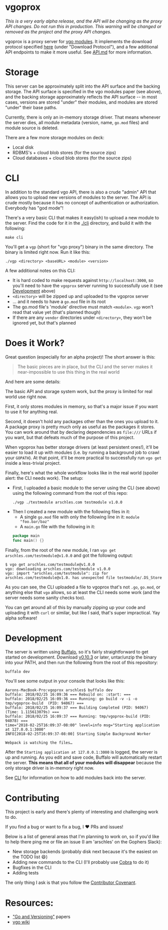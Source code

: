 # vgoprox

_This is a very early alpha release, and the API will be changing as the proxy API changes._
_Do not run this in production. This warning will be changed or removed as the project and the proxy API changes._

vgoprox is a proxy server for [vgo modules](https://github.com/golang/go/wiki/vgo). It implements
the download protocol specified [here](https://research.swtch.com/vgo-module) 
(under "Download Protocol"), and a few additional API endpoints to make it more useful. See
[API.md](./API.md) for more information.

# Storage

This server can be approximately split into the API surface and the backing storage. The API
surface is specified in the vgo modules paper (see above), and the backing storage approximately 
reflects the API surface -- in most cases, versions are stored "under" their modules, and 
modules are stored "under" their base paths.

Currently, there is only an in-memory storage driver. That means whenever the server dies,
all module metadata (version, name, `go.mod` files) and module source is deleted.

There are a few more storage modules on deck:

- Local disk
- RDBMS's + cloud blob stores (for the source zips)
- Cloud databases + cloud blob stores (for the source zips)

# CLI

In addition to the standard vgo API, there is also a crude "admin" API that allows you to upload
new versions of modules to the server. The API is crude mostly because it has no concept of
authentication or authorization. Everybody has "god mode"!

There's a very basic CLI that makes it easy(ish) to upload a new module to the server. Find the
code for it in the [./cli](./cli) directory, and build it with the following:

```console
make cli
```

You'll get a `vgp` (short for "vgo proxy") binary in the same directory. The binary is limited
right now. Run it like this:

```console
./vgp <directory> <baseURL> <module> <version>
```

A few additional notes on this CLI:

- It is hard coded to make requests against `http://localhost:3000`, so you'll need to have the 
`vgoprox` server running to successfully use it (see [Development](#development) above)
- `<directory>` will be zipped up and uploaded to the vgoprox server
- ... and it needs to have a `go.mod` file in its root
- The go.mod file's 'module' directive must match `<module>`. `vgp` won't read that 
value yet (that's planned though)
- If there are any `vendor` directories under `<directory>`, they won't be ignored yet, but that's
planned

# Does it Work?

Great question (especially for an alpha project)! The short answer is this:

>The basic pieces are in place, but the CLI and the server makes it near-impossible to 
use this thing in the real world

And here are some details:

The basic API and storage system work, but the proxy is limited for real world use right now.

First, it only stores modules in memory, so that's a major issue if you want to use it for anything
real.

Second, it doesn't hold any packages other than the ones you upload to it. A package proxy
is pretty much only as useful as the packages it stores. You can work around that by declaring
dependencies as `file:///` URLs if you want, but that defeats much of the purpose of this project.

When vgoprox has better storage drivers (at least persistent ones!), it'll be easier to load it up 
with modules (i.e. by running a background job to crawl your `GOPATH`). At that point, it'll be
more practical to successfully run `vgo get` inside a less-trivial project.

Finally, here's what the whole workflow looks like in the real world (spoiler alert: the CLI needs
work). The setup:

- First, I uploaded a basic module to the server using the CLI (see above) using the following command 
from the root of this repo:
    ```console
    ./vgp ./testmodule arschles.com testmodule v1.0.0
    ```
- Then I created a new module with the following files in it:
    - A single `go.mod` file with only the following line in it: `module "foo.bar/baz"`
    - A `main.go` file with the following in it:
    ```go
    package main
    func main() {}
    ```

Finally, from the root of the new module, I ran `vgo get arschles.com/testmodule@v1.0.0` and got the 
following output:

```console
$ vgo get arschles.com/testmodule@v1.0.0
vgo: downloading arschles.com/testmodule v1.0.0
vgo: import "arschles.com/testmodule": zip for arschles.com/testmodule@v1.0. has unexpected file testmodule/.DS_Store
```

As you can see, the CLI uploaded a file to vgoprox that's not `.go`, `go.mod`, or anything else 
that `vgo` allows, so at least the CLI needs some work (and the server needs some sanity checks too).

You can get around all of this by manually zipping up your code and uploading it with `curl` or 
similar, but like I said, that's super impractical. Yay alpha software!

# Development

The server is written using [Buffalo](https://gobuffalo.io/), so it's fairly straightforward
to get started on development. Download 
[v0.10.3](https://github.com/gobuffalo/buffalo/releases/tag/v0.10.3) or later, untar/unzip the
binary into your PATH, and then run the following from the root of this repository:

```console
buffalo dev
```

You'll see some output in your console that looks like this:

```console
Aarons-MacBook-Pro:vgoprox arschles$ buffalo dev
buffalo: 2018/02/25 16:09:36 === Rebuild on: :start: ===
buffalo: 2018/02/25 16:09:36 === Running: go build -v -i -o tmp/vgoprox-build  (PID: 94067) ===
buffalo: 2018/02/25 16:09:37 === Building Completed (PID: 94067) (Time: 1.115613079s) ===
buffalo: 2018/02/25 16:09:37 === Running: tmp/vgoprox-build (PID: 94078) ===
time="2018-02-25T16:09:37-08:00" level=info msg="Starting application at 127.0.0.1:3000"
INFO[2018-02-25T16:09:37-08:00] Starting Simple Background Worker

Webpack is watching the files…
```

After the `Starting application at 127.0.0.1:3000` is logged, the server is up and running.
As you edit and save code, Buffalo will automatically restart the server. **This means that
all of your modules will disappear** because the only storage driver is in-memory right now.

See [CLI](#CLI) for information on how to add modules back into the server.

# Contributing

This project is early and there's plenty of interesting and challenging work to do.

If you find a bug or want to fix a bug, I :heart: PRs and issues!

Below is a list of general areas that I'm planning to work on, so if you'd like to help there ping me or file an issue (I am 'arschles' on the Gophers Slack):

- New storage backends (probably disk next because it's the easiest on the TODO list :smile:)
- Adding new commands to the CLI (I'll probably use [Cobra](https://github.com/spf13/cobra) to do it)
- Bugfixes in the CLI
- Adding tests

The only thing I ask is that you follow the 
[Contributor Covenant](https://www.contributor-covenant.org/).

# Resources:

- ["Go and Versioning"](https://research.swtch.com/vgo) papers
- [vgo wiki](https://github.com/golang/go/wiki/vgo)
